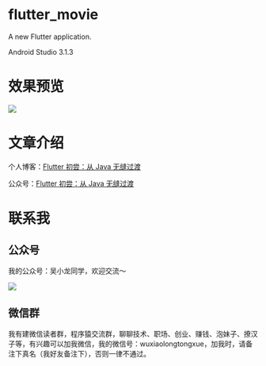# flutter_movie

A new Flutter application.

Android Studio 3.1.3

# 效果预览
![](http://7q5c2h.com1.z0.glb.clouddn.com/Flutter3.gif)

# 文章介绍
个人博客：[Flutter 初尝：从 Java 无缝过渡](http://wuxiaolong.me/2018/03/08/Flutter/)

公众号：[Flutter 初尝：从 Java 无缝过渡](http://mp.weixin.qq.com/s/qDigdIChRccN_-AdG62Nkw)

# 联系我
## 公众号
我的公众号：吴小龙同学，欢迎交流～

![](https://open.weixin.qq.com/qr/code?username=MrWuXiaolong)

## 微信群
我有建微信读者群，程序猿交流群，聊聊技术、职场、创业、赚钱、泡妹子、撩汉子等，有兴趣可以加我微信，我的微信号：wuxiaolongtongxue，加我时，请备注下真名（我好友备注下），否则一律不通过。
